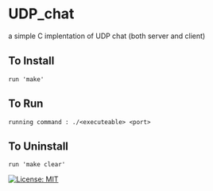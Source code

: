 # UDP_chat

a simple C implentation of UDP chat (both server and client)

## To Install
	run 'make'

## To Run
	running command : ./<executeable> <port> 

## To Uninstall
	run 'make clear'
	
[![License: MIT](https://img.shields.io/badge/License-MIT-yellow.svg)](https://opensource.org/licenses/MIT)	
